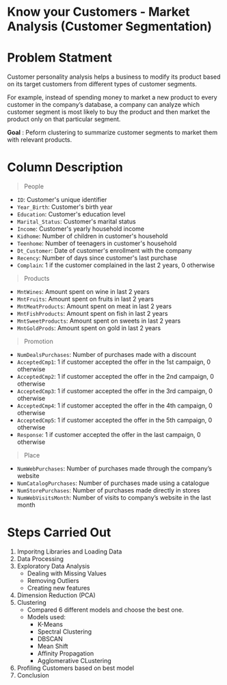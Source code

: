 # Know your Customers - Market Analysis (Customer Segmentation)


# Problem Statment

Customer personality analysis helps a business to modify its product based on its target customers 
from different types of customer segments. 

For example, instead of spending money to market a new 
product to every customer in the company’s database, a company can analyze which customer segment
is most likely to buy the product and then market the product only on that particular segment.

**Goal** : Peform clustering to summarize customer segments to 
market them with relevant products.

# Column Description

> People

- `ID`: Customer's unique identifier
- `Year_Birth`: Customer's birth year
- `Education`: Customer's education level
- `Marital_Status`: Customer's marital status
- `Income`: Customer's yearly household income
- `Kidhome`: Number of children in customer's household
- `Teenhome`: Number of teenagers in customer's household
- `Dt_Customer`: Date of customer's enrollment with the company
- `Recency`: Number of days since customer's last purchase
- `Complain`: 1 if the customer complained in the last 2 years, 0 otherwise

> Products

- `MntWines`: Amount spent on wine in last 2 years
- `MntFruits`: Amount spent on fruits in last 2 years
- `MntMeatProducts`: Amount spent on meat in last 2 years
- `MntFishProducts`: Amount spent on fish in last 2 years
- `MntSweetProducts`: Amount spent on sweets in last 2 years
- `MntGoldProds`: Amount spent on gold in last 2 years

> Promotion

- `NumDealsPurchases`: Number of purchases made with a discount
- `AcceptedCmp1`: 1 if customer accepted the offer in the 1st campaign, 0 otherwise
- `AcceptedCmp2`: 1 if customer accepted the offer in the 2nd campaign, 0 otherwise
- `AcceptedCmp3`: 1 if customer accepted the offer in the 3rd campaign, 0 otherwise
- `AcceptedCmp4`: 1 if customer accepted the offer in the 4th campaign, 0 otherwise
- `AcceptedCmp5`: 1 if customer accepted the offer in the 5th campaign, 0 otherwise
- `Response`: 1 if customer accepted the offer in the last campaign, 0 otherwise

> Place

- `NumWebPurchases`: Number of purchases made through the company’s website
- `NumCatalogPurchases`: Number of purchases made using a catalogue
- `NumStorePurchases`: Number of purchases made directly in stores
- `NumWebVisitsMonth`: Number of visits to company’s website in the last month

# Steps Carried Out

1. Imporitng Libraries and Loading Data
2. Data Processing
3. Exploratory Data Analysis
   - Dealing with Missing Values
   - Removing Outliers
   - Creating new features
4. Dimension Reduction (PCA)
5. Clustering
   - Compared 6 different models and choose the best one.
   - Models used:
     - K-Means 
     - Spectral Clustering
     - DBSCAN
     - Mean Shift
     - Affinity Propagation
     - Agglomerative CLustering
6. Profiling Customers based on best model
7. Conclusion

